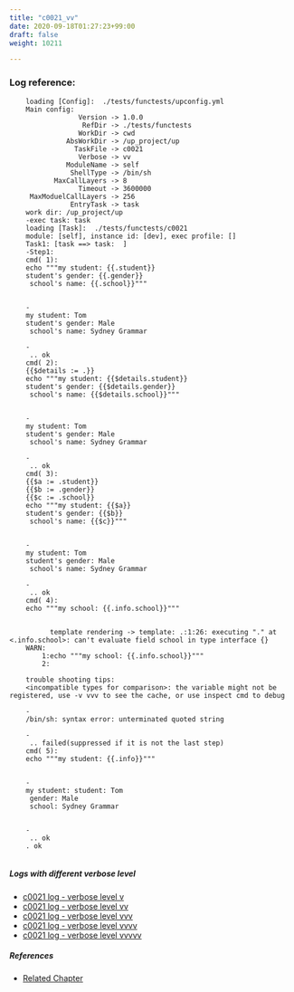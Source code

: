 ```yaml
---
title: "c0021_vv"
date: 2020-09-18T01:27:23+99:00
draft: false
weight: 10211

---
```


### Log reference: <no value>

```
    loading [Config]:  ./tests/functests/upconfig.yml
    Main config:
                 Version -> 1.0.0
                  RefDir -> ./tests/functests
                 WorkDir -> cwd
              AbsWorkDir -> /up_project/up
                TaskFile -> c0021
                 Verbose -> vv
              ModuleName -> self
               ShellType -> /bin/sh
           MaxCallLayers -> 8
                 Timeout -> 3600000
     MaxModuelCallLayers -> 256
               EntryTask -> task
    work dir: /up_project/up
    -exec task: task
    loading [Task]:  ./tests/functests/c0021
    module: [self], instance id: [dev], exec profile: []
    Task1: [task ==> task:  ]
    -Step1:
    cmd( 1):
    echo """my student: {{.student}}
    student's gender: {{.gender}}
     school's name: {{.school}}"""
    
    
    -
    my student: Tom
    student's gender: Male
     school's name: Sydney Grammar
    
    -
     .. ok
    cmd( 2):
    {{$details := .}}
    echo """my student: {{$details.student}}
    student's gender: {{$details.gender}}
     school's name: {{$details.school}}"""
    
    
    -
    my student: Tom
    student's gender: Male
     school's name: Sydney Grammar
    
    -
     .. ok
    cmd( 3):
    {{$a := .student}}
    {{$b := .gender}}
    {{$c := .school}}
    echo """my student: {{$a}}
    student's gender: {{$b}}
     school's name: {{$c}}"""
    
    
    -
    my student: Tom
    student's gender: Male
     school's name: Sydney Grammar
    
    -
     .. ok
    cmd( 4):
    echo """my school: {{.info.school}}"""
    
    
          template rendering -> template: .:1:26: executing "." at <.info.school>: can't evaluate field school in type interface {}
    WARN:
        1:echo """my school: {{.info.school}}"""
        2:
    
    trouble shooting tips:
    <incompatible types for comparison>: the variable might not be registered, use -v vvv to see the cache, or use inspect cmd to debug
    
    -
    /bin/sh: syntax error: unterminated quoted string
    
    -
     .. failed(suppressed if it is not the last step)
    cmd( 5):
    echo """my student: {{.info}}"""
    
    
    -
    my student: student: Tom
     gender: Male
     school: Sydney Grammar
    
    
    -
     .. ok
    . ok
    
```

##### Logs with different verbose level
* [c0021 log - verbose level v](../../logs/c0021_v)
* [c0021 log - verbose level vv](../../logs/c0021_vv)
* [c0021 log - verbose level vvv](../../logs/c0021_vvv)
* [c0021 log - verbose level vvvv](../../logs/c0021_vvvv)
* [c0021 log - verbose level vvvvv](../../logs/c0021_vvvvv)

##### References
* [Related Chapter](../../vars/c0021)
